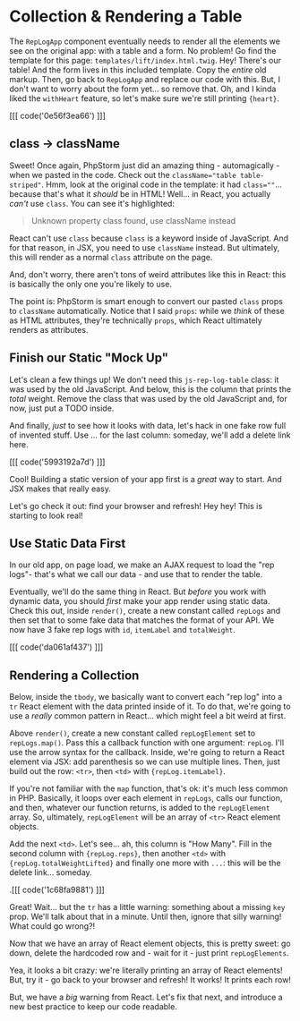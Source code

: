 # Collection & Rendering a Table

The `RepLogApp` component eventually needs to render all the elements we see on
the original app: with a table and a form. No problem! Go find the template for
this page: `templates/lift/index.html.twig`. Hey! There's our table! And the form
lives in this included template. Copy the *entire* old markup. Then, go back to
`RepLogApp` and replace our code with this. But, I don't want to worry about the
form yet... so remove that. Oh, and I kinda liked the `withHeart` feature, so let's
make sure we're still printing `{heart}`.

[[[ code('0e56f3ea66') ]]]

## class -> className

Sweet! Once again, PhpStorm just did an amazing thing - automagically - when we pasted
in the code. Check out the `className="table table-striped"`. Hmm, look at the
original code in the template: it had `class=""`... because that's what it *should*
be in HTML! Well... in React, you actually *can't* use `class`. You can see it's
highlighted:

> Unknown property class found, use className instead

React can't use `class` because `class` is a keyword inside of JavaScript. And for
that reason, in JSX, you need to use `className` instead. But ultimately, this
will render as a normal `class` attribute on the page.

And, don't worry, there aren't tons of weird attributes like this in React: this
is basically the only one you're likely to use.

The point is: PhpStorm is smart enough to convert our pasted `class` props to `className`
automatically. Notice that I said `props`: while we *think* of these as HTML
attributes, they're technically `props`, which React ultimately renders as attributes.

## Finish our Static "Mock Up"

Let's clean a few things up! We don't need this `js-rep-log-table` class: it was
used by the old JavaScript. And below, this is the column that prints the *total*
weight. Remove the class that was used by the old JavaScript and, for now, just put
a TODO inside.

And finally, *just* to see how it looks with data, let's hack in one fake row full
of invented stuff. Use ... for the last column: someday, we'll add a delete link
here.

[[[ code('5993192a7d') ]]]

Cool! Building a static version of your app first is a *great* way to start. And
JSX makes that really easy.

Let's go check it out: find your browser and refresh! Hey hey! This is starting
to look real!

## Use Static Data First

In our old app, on page load, we make an AJAX request to load the "rep logs"- that's
what we call our data - and use that to render the table.

Eventually, we'll do the same thing in React. But *before* you work with dynamic
data, you should *first* make your app render using static data. Check this out,
inside `render()`, create a new constant called `repLogs` and then set that to some
fake data that matches the format of your API. We now have 3 fake rep logs with
`id`, `itemLabel` and `totalWeight`.

[[[ code('da061af437') ]]]

## Rendering a Collection

Below, inside the `tbody`, we basically want to convert each "rep log" into a
`tr` React element with the data printed inside of it. To do that, we're going to
use a *really* common pattern in React... which might feel a bit weird at first.

Above `render()`, create a new constant called `repLogElement` set to `repLogs.map()`.
Pass this a callback function with one argument: `repLog`. I'll use the arrow syntax
for the callback. Inside, we're going to return a React element via JSX: add
parenthesis so we can use multiple lines. Then, just build out the row: `<tr>`,
then `<td>` with `{repLog.itemLabel}`.

If you're not familiar with the `map` function, that's ok: it's much less common
in PHP. Basically, it loops over each element in `repLogs`, calls our function,
and then, whatever our function returns, is added to the `repLogElement` array.
So, ultimately, `repLogElement` will be an array of `<tr>` React element objects.

Add the next `<td>`. Let's see... ah, this column is "How Many". Fill in the second
column with `{repLog.reps}`, then another `<td>` with `{repLog.totalWeightLifted}`
and finally one more with `...`: this will be the delete link... someday.

.[[[ code('1c68fa9881') ]]]

Great! Wait... but the `tr` has a little warning: something about a missing `key`
prop. We'll talk about that in a minute. Until then, ignore that silly warning! What
could go wrong?!

Now that we have an array of React element objects, this is pretty sweet: go down,
delete the hardcoded row and - wait for it - just print `repLogElements`.

Yea, it looks a bit crazy: we're literally printing an array of React elements!
But, try it - go back to your browser and refresh! It works! It prints each
row!

But, we have a *big* warning from React. Let's fix that next, and introduce a new
best practice to keep our code readable.
